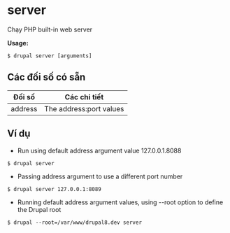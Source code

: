 # server
Chạy PHP built-in web server

**Usage:**
```
$ drupal server [arguments]
```

## Các đối số có sẵn
Đối số | Các chi tiết
---------|-------------
address | The address:port values

## Ví dụ
* Run using default address argument value 127.0.0.1.8088
```
$ drupal server
```
* Passing address argument to use a different port number
```
$ drupal server 127.0.0.1:8089
```
* Running default address argument values, using --root option to define the Drupal root
```
$ drupal --root=/var/www/drupal8.dev server
```
